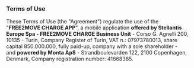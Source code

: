 ### Terms of Use
These Terms of Use (the "Agreement") regulate the use of the "****FREE2MOVE CHARGE APP****", a mobile application **offered by Stellantis Europe Spa - FREE2MOVE CHARGE Business Unit** - Corso G. Agnelli 200, 10135 - Turin, Company Register of Turin, VAT n.: 07973780013, share capital 850.000.000, fully paid-up, company with a sole shareholder -  and **powered by Monta ApS** - Strandboulevarden 122, 2100 Copenhagen, Denmark, Company registration number: 41668385.